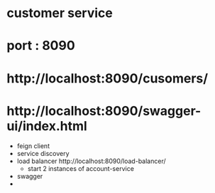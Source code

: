 # customer service
# port : 8090

# http://localhost:8090/cusomers/

# http://localhost:8090/swagger-ui/index.html


* feign client
* service discovery
* load balancer http://localhost:8090/load-balancer/
  * start 2 instances of account-service
* swagger
* 